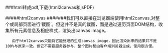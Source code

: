 ###html转成pdf,下载(html2canvas和jsPDF)

#####html2canvas
#######我们可以直接在浏览器端使用html2canvas,对整个或局部页面进行‘截图’。但这并不是真的截图，而是通过遍历页面DOM结构，收集所有元素信息及相应样式，渲染出canvas image。

       由于html2canvas只能将它能处理的生成canvas image，因此渲染出来的结果并不是100%与原来一致。但它不需要服务器参与，整个图片都由客户端浏览器生成，使用很方便。